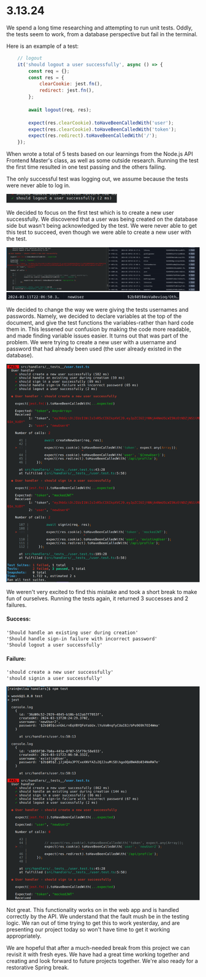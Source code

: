# 3.13.24

We spend a long time researching and attempting to run unit tests. Oddly, the tests seem to work, from a database 
perspective but fail in the terminal.

Here is an example of a test:
``` javascript
    // logout
    it('should logout a user successfully', async () => {
        const req = {};
        const res = {
            clearCookie: jest.fn(),
            redirect: jest.fn(),
        };

        await logout(req, res);

        expect(res.clearCookie).toHaveBeenCalledWith('user');
        expect(res.clearCookie).toHaveBeenCalledWith('token');
        expect(res.redirect).toHaveBeenCalledWith('/');
    });
```

When wrote a total of 5 tests based on our learnings from the Node.js API Frontend Master's class, as well as some 
outside research. Running the test the first time resulted in one test passing and the others failing.

The only successful test was logging out, we assume because the tests were never able to log in.

![logout.png](images/logout.png)

We decided to focus on the first test which is to create a new user successfully. We discovered that a user was being
created on the database side but wasn't being acknowledged by the test. We were never able to get this test to succeed,
even though we were able to create a new user with the test.

![logoutSucceeds.png](images/logoutSucceeds.png)
![newUser.png](images/newUser.png)

We decided to change the way we were giving the tests usernames and passwords. Namely, we decided to declare variables
at the top of the document, and give the test functions the variables-rather than hard code them in. This lessened
our confusion by making the code more readable, and made finding variable issues easier. 
It turns out that was part of the problem. We were trying to create a new user with a username and password that had 
already been used (the user already existed in the database). 

![problemVariables.png](images/problemVariables.png)

We weren't very excited to find this mistake and took a short break to make fun of ourselves. Running the tests again, 
it returned 3 successes and 2 failures.

#### Success:
    'Should handle an existing user during creation'
    'Should handle sign-in failure with incorrect password'
    'Should logout a user successfully'

#### Failure:
    'should create a new user successfully'
    'should signin a user successfully'

![threeSuccesses.png](images/threeSuccesses.png)

Not great. This functionality works on in the web app and is handled correctly by the API. We understand that the fault
mush be in the testing logic. We ran out of time trying to get this to work yesterday, and are presenting our project 
today so won't have time to get it working appropriately. 

We are hopeful that after a much-needed break from this project we can revisit it with fresh eyes. We have had a great
time working together and creating and look forward to future projects together. We're also ready for a restorative 
Spring break.